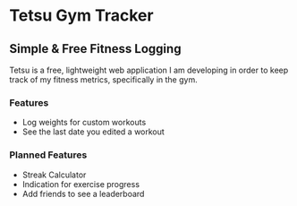 # Tetsu Gym Tracker

## Simple & Free Fitness Logging

Tetsu is a free, lightweight web application I am developing in order to keep track of my fitness metrics, specifically in the gym. 

### Features

* Log weights for custom workouts
* See the last date you edited a workout

### Planned Features

* Streak Calculator
* Indication for exercise progress
* Add friends to see a leaderboard 
